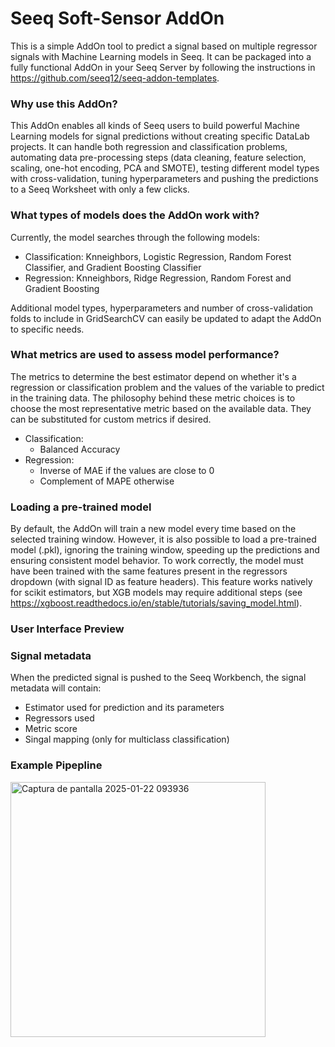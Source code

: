 # Seeq Soft-Sensor AddOn
This is a simple AddOn tool to predict a signal based on multiple regressor signals with Machine Learning models in Seeq. It can be packaged into a fully functional AddOn in your Seeq Server by following the instructions in https://github.com/seeq12/seeq-addon-templates. 

### Why use this AddOn?
This AddOn enables all kinds of Seeq users to build powerful Machine Learning models for signal predictions without creating specific DataLab projects. It can handle both regression and classification problems, automating data pre-processing steps (data cleaning, feature selection, scaling, one-hot encoding, PCA and SMOTE), testing different model types with cross-validation, tuning hyperparameters and pushing the predictions to a Seeq Worksheet with only a few clicks. 

### What types of models does the AddOn work with?
Currently, the model searches through the following models:
- Classification: Knneighbors, Logistic Regression, Random Forest Classifier, and Gradient Boosting Classifier
- Regression: Knneighbors, Ridge Regression, Random Forest and Gradient Boosting

Additional model types, hyperparameters and number of cross-validation folds to include in GridSearchCV can easily be updated to adapt the AddOn to specific needs.

### What metrics are used to assess model performance?
The metrics to determine the best estimator depend on whether it's a regression or classification problem and the values of the variable to predict in the training data. The philosophy behind these metric choices is to choose the most representative metric based on the available data. They can be substituted for custom metrics if desired. 
- Classification: 
  - Balanced Accuracy 
- Regression:
  - Inverse of MAE if the values are close to 0
  - Complement of MAPE otherwise

### Loading a pre-trained model
By default, the AddOn will train a new model every time based on the selected training window. However, it is also possible to load a pre-trained model (.pkl), ignoring the training window, speeding up the predictions and ensuring consistent model behavior. To work correctly, the model must have been trained with the same features present in the regressors dropdown (with signal ID as feature headers). This feature works natively for scikit estimators, but XGB models may require additional steps (see https://xgboost.readthedocs.io/en/stable/tutorials/saving_model.html).

### User Interface Preview


### Signal metadata
When the predicted signal is pushed to the Seeq Workbench, the signal metadata will contain:
- Estimator used for prediction and its parameters
- Regressors used
- Metric score
- Singal mapping (only for multiclass classification)

### Example Pipepline
<img width="408" alt="Captura de pantalla 2025-01-22 093936" src="https://github.com/user-attachments/assets/b41019e4-b0da-46f3-a64c-cfeb94bf5f2d" />
